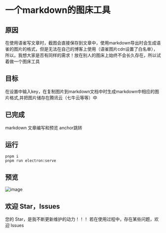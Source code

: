 # 一个markdown的图床工具
## 原因
在使用语雀写文章时，截图会直接保存到文章中，使用markdown导出时会生成语雀的图片的格式，但是无法在自己的博客上使用（语雀图片cdn设置了白名单），所以，我想大家是否有同样的需求！放在别人的图床上始终不会长久存在，所以试着做一个图床工具

## 目标
在设置中输入key，在复制图片到markdown文档中时生成markdown中相应的图片格式[](),并把图片储存在腾讯云（七牛云等等）中

## 已完成
markdown 文章编写和预览 anchor跳转

## 运行
```
pnpm i
pnpm run electron:serve
```
## 预览
![image](https://github.com/Liboq/electron-vue/assets/99778162/881bf18c-75d7-474d-8497-779f65858044)

## 欢迎 Star，Issues  
您的 Star，是我不断更新维护的动力！！！
若在使用过程中，存在某些问题，欢迎 Issues




